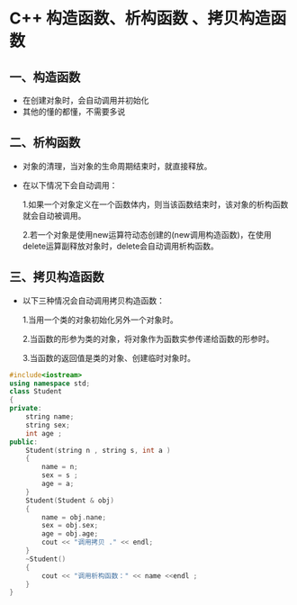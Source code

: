 # C++ 构造函数、析构函数 、拷贝构造函数

## 一、构造函数

* 在创建对象时，会自动调用并初始化
* 其他的懂的都懂，不需要多说

## 二、析构函数

* 对象的清理，当对象的生命周期结束时，就直接释放。

* 在以下情况下会自动调用：

  1.如果一个对象定义在一个函数体内，则当该函数结束时，该对象的析构函数就会自动被调用。

  2.若一个对象是使用new运算符动态创建的(new调用构造函数)，在使用delete运算副释放对象时，delete会自动调用析构函数。

## 三、拷贝构造函数

* 以下三种情况会自动调用拷贝构造函数：

  1.当用一个类的对象初始化另外一个对象时。

  2.当函数的形参为类的对象，将对象作为函数实参传递给函数的形参时。

  3.当函数的返回值是类的对象、创建临时对象时。

```c++
#include<iostream>
using namespace std;
class Student
{
private:
    string name;
    string sex;
    int age ;
public:
    Student(string n , string s, int a )
    {
        name = n;
        sex = s ;
        age = a;
    }
    Student(Student & obj)
    {
        name = obj.nane;
        sex = obj.sex;
        age = obj.age;
        cout << "调用拷贝 ." << endl;
    }
    ~Student()
    {
        cout << "调用析构函数：" << name <<endl ; 
    }
}
```

